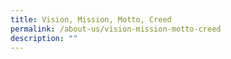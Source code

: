 ```yaml
---
title: Vision, Mission, Motto, Creed
permalink: /about-us/vision-mission-motto-creed
description: ""
---
```

